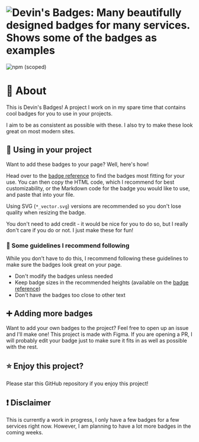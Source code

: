 # ![Devin's Badges: Many beautifully designed badges for many services. Shows some of the badges as examples](https://cdn.jsdelivr.net/npm/@intergrav/devins-badges@2/assets/branding/banner_512h.png) 

![npm (scoped)](https://img.shields.io/npm/v/@intergrav/devins-badges?style=flat-square)
# 🏅 About

This is Devin's Badges! A project I work on in my spare time that contains cool badges for you to use in your projects.

I aim to be as consistent as possible with these. I also try to make these look great on most modern sites.

## 📰 Using in your project

Want to add these badges to your page? Well, here's how!  

Head over to the [badge reference](https://intergrav.github.io/devins-badges/badges/) to find the badges most fitting for your use. You can then copy the HTML code, which I recommend for best customizability, or the Markdown code for the badge you would like to use, and paste that into your file.  

Using SVG (`*_vector.svg`) versions are recommended so you don't lose quality when resizing the badge.

You don't need to add credit - it would be nice for you to do so, but I really don't care if you do or not. I just make these for fun!

### 📄 Some guidelines I recommend following

While you don't have to do this, I recommend following these guidelines to make sure the badges look great on your page.

- Don't modify the badges unless needed
- Keep badge sizes in the recommended heights (available on the [badge reference](https://intergrav.github.io/devins-badges/badges/))
- Don't have the badges too close to other text

## ➕ Adding more badges

Want to add your own badges to the project? Feel free to open up an issue and I'll make one! This project is made with Figma. If you are opening a PR, I will probably edit your badge just to make sure it fits in as well as possible with the rest.

## ⭐ Enjoy this project?

Please star this GitHub repository if you enjoy this project!

## ❗ Disclaimer

This is currently a work in progress, I only have a few badges for a few services right now. However, I am planning to have a lot more badges in the coming weeks.